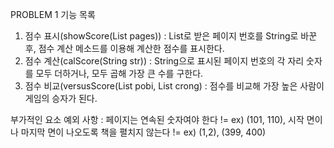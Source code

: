 PROBLEM 1
기능 목록
1. 점수 표시(showScore(List<Integer> pages)) : List<Integer>로 받은 페이지 번호를 String로 바꾼 후, 점수 계산 메소드를 이용해 계산한 점수를 표시한다.
2. 점수 계산(calScore(String str)) : String으로 표시된 페이지 번호의 각 자리 숫자를 모두 더하거나, 모두 곱해 가장 큰 수를 구한다.
3. 점수 비교(versusScore(List<Integer> pobi, List<Integer> crong) : 점수를 비교해 가장 높은 사람이 게임의 승자가 된다.

부가적인 요소 
예외 사항 : 페이지는 연속된 숫자여야 한다 != ex) (101, 110), 
          시작 면이나 마지막 면이 나오도록 책을 펼치지 않는다 != ex) (1,2), (399, 400)


